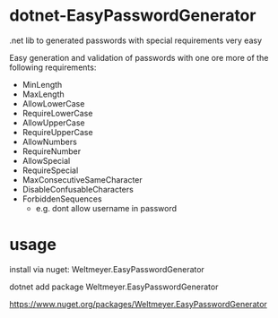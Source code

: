 # dotnet-EasyPasswordGenerator
.net lib to generated passwords with special requirements very easy

Easy generation and validation of passwords with one ore more of the following requirements:
 - MinLength 
 - MaxLength
 - AllowLowerCase 
 - RequireLowerCase 
 - AllowUpperCase 
 - RequireUpperCase 
 - AllowNumbers 
 - RequireNumber 
 - AllowSpecial 
 - RequireSpecial 
 - MaxConsecutiveSameCharacter
 - DisableConfusableCharacters 
 - ForbiddenSequences
   -  e.g. dont allow username in password
 
# usage
install via nuget: Weltmeyer.EasyPasswordGenerator 

dotnet add package Weltmeyer.EasyPasswordGenerator

https://www.nuget.org/packages/Weltmeyer.EasyPasswordGenerator
